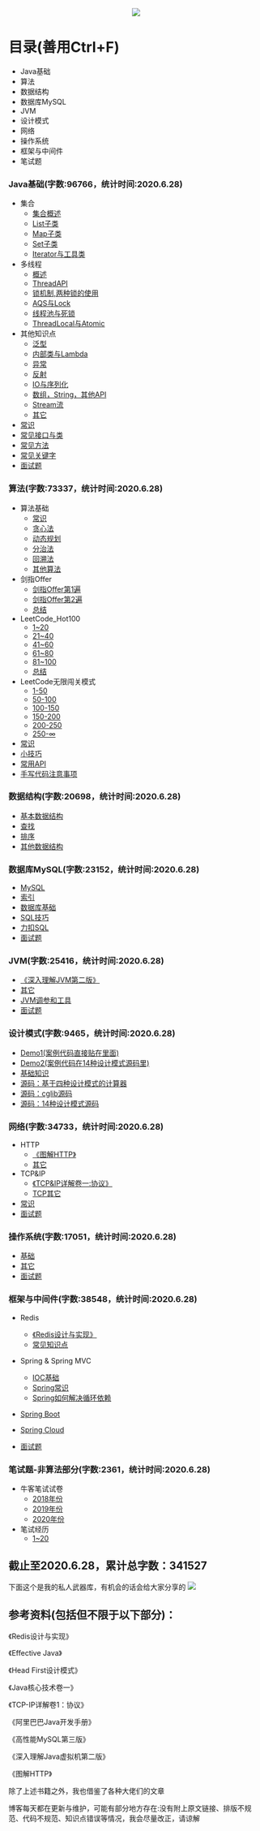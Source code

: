 <p align="center">
    <img src="http://116.62.79.166:8080/github/JavaCollege/head.png" width=""/>
</p>  

# 目录(善用Ctrl+F)
- Java基础
- 算法
- 数据结构
- 数据库MySQL
- JVM
- 设计模式
- 网络
- 操作系统
- 框架与中间件
- 笔试题
### Java基础(字数:96766，统计时间:2020.6.28)

- 集合
  - [集合概述](https://note.youdao.com/ynoteshare1/index.html?id=db92a313c1c907e7d40531dca9300570&type=note)
  - [List子类](https://note.youdao.com/ynoteshare1/index.html?id=86c6b1101f3b4c912921fdee5b1344fe&type=note)
  - [Map子类](http://note.youdao.com/noteshare?id=fa23205c5ef797af9ac73a6293096cfa&sub=B219FB9CA2EF4C5DA3D582A1780BFF64)
  - [Set子类](http://note.youdao.com/noteshare?id=2d70f2deec4a6898513d431172a883e6&sub=9491C6B14CB5407AB8EF878B3D2208E1)
  - [Iterator与工具类](http://note.youdao.com/noteshare?id=cd1553946b9dcfe508e358f1e23c2e38&sub=A8DA9A5D8570473BAF3773413D87A612)
- 多线程
  - [概述](http://note.youdao.com/noteshare?id=f7b001c353d7d5af77bc25ab4227c260&sub=AE3FE5AAECE64949BE3EBAE6254B478E)
  - [ThreadAPI](http://note.youdao.com/noteshare?id=3d8e82f6cdcc1a40d4ddcd170043adc6&sub=42E236073D1A4FC1BFA4C80FD7652B43)
  - [锁机制,两种锁的使用](http://note.youdao.com/noteshare?id=76f9664f849329f20388038f4acb6988&sub=B7CC385F76E64B0194DED09D4BD37301)
  - [AQS与Lock](http://note.youdao.com/noteshare?id=122a319a7fae0e5ccd4ae2c56978ebb1&sub=44C37BEC99BB46F8891F7581D0ED2ECB)
  - [线程池与死锁](http://note.youdao.com/noteshare?id=b04555accebe8ee6b25be5223cf048da&sub=2211F89C86274672A358B5BAB9224B05)
  - [ThreadLocal与Atomic](http://note.youdao.com/noteshare?id=bf03a0ff3759ed740cb3096442c5bf84&sub=F35423132CEA4933AFD7BD2F73363F40)
- 其他知识点
  - [泛型](http://note.youdao.com/noteshare?id=79b663761ffad0cff416c4389df4bdb6&sub=30C39432D3E6492AA283ADFA86A0BDB5)
  - [内部类与Lambda](http://note.youdao.com/noteshare?id=ef6504d89728e41ed3d4f9bdba66a199&sub=18ABFBC7C2394DAFBB5E70EB71E6A2CA)
  - [异常](http://note.youdao.com/noteshare?id=a3c42b743fc5b885f04e5fcc335192cb&sub=6198B50E933E4B9DABF8482A9FD36882)
  - [反射](http://note.youdao.com/noteshare?id=2fddf21f80cf30bb143bc73532ce083d&sub=480DBA762DC14CE7A03A4CF43E0257AD)
  - [IO与序列化](http://note.youdao.com/noteshare?id=a44ae4ff2456c696aa868068104dd96e&sub=E7FB7EB66D7D4EB5B209E9CF1CD974E5)
  - [数组，String，其他API](http://note.youdao.com/noteshare?id=f29210ce328e618842db3b68c2f1b77d&sub=3A5ED8CBA6204C5E87EBEC3967C9C4F8)
  - [Stream流](http://note.youdao.com/noteshare?id=5ab881b8a705e5e18f6c90953ad145c3&sub=8B82B2A8D7A047EE8D0F9D381483778E)
  - [其它](http://note.youdao.com/noteshare?id=8d14260e9a53bc20d3585ffeba17f499&sub=6039D2B461A5446A98BD5F0600E6EB12)
- [常识](http://note.youdao.com/noteshare?id=4ac79aa83e8f07e779353aa68d77adce&sub=8B8D20489E0345409A1DC896CA556C6B)
- [常见接口与类](http://note.youdao.com/noteshare?id=baa85fcd0df1a5d8d55eb22b20678507&sub=63C629A26BF04A24BE74C7861DACF34F)
- [常见方法](http://note.youdao.com/noteshare?id=6188caa6f26755442ac0e5291726eb39&sub=9BFFA48A67194B6E803C25E88C39F7E1)
- [常见关键字](http://note.youdao.com/noteshare?id=d1f054923dc40c57848806a30c69de5e&sub=8EB86AD0EFA44CE4BE26B044DDD62EBA)
- [面试题](http://note.youdao.com/noteshare?id=1a7c81e6b32f449937bea1a767e3c1b8&sub=3DA3812317324D7B8585FE320ECB5309)

### 算法(字数:73337，统计时间:2020.6.28)

- 算法基础
  - [常识](http://note.youdao.com/noteshare?id=41dfe8ade286904b9abbdd0459fdd7aa&sub=BCD69FF1D94F408F8D19B6D5ED09A16F)
  - [贪心法](http://note.youdao.com/noteshare?id=d5987670f7cfe892a323713bc8aa841a&sub=D8FAC012BDED4EEFA9DF21280A030054)
  - [动态规划](http://note.youdao.com/noteshare?id=b70c04015a08f4a6a058de65f6a0d52f&sub=24701B174799447FBB87C53B872A0F5C)
  - [分治法](http://note.youdao.com/noteshare?id=f40bad13524080812358e8a60f85bc94&sub=E11346A7D7264734AB10651B6C64E5E7)
  - [回溯法](http://note.youdao.com/noteshare?id=c5b64a08359934b24307aecb39b412a7&sub=49A9DFA71FE14F5BB8430219A4B8852C)
  - [其他算法](http://note.youdao.com/noteshare?id=d01bd7f01fc56a39d729f539991e3b6a&sub=882B6260EC434E11A189932018C11170)
- 剑指Offer
  - [剑指Offer第1遍](http://note.youdao.com/noteshare?id=2c74fc3e50e8cfe31f6bfe0c59e729e6&sub=5FFE261E55B3468480E313AF84D475BD)
  - [剑指Offer第2遍](http://note.youdao.com/noteshare?id=468fd79ba4a1a53f6d3bb18015874021&sub=AD94B9A9DE4046CC86516500D72069F1)
  - [总结](http://note.youdao.com/noteshare?id=9b420f2715707532e0fe6d0f373daac3&sub=165B7802FF454096AA64E5C97BCC3578)
- LeetCode_Hot100
  - [1~20](http://note.youdao.com/noteshare?id=306986852f764050f5ac0dd9d43f3372&sub=4D6204FDCBF449CE8A9B89F13DE71DC5)
  - [21~40](http://note.youdao.com/noteshare?id=1cde6ca839ba02ee4d78fba30d332083&sub=E1B277248A1D4B63BEE60A1667B8BE9D)
  - [41~60](http://note.youdao.com/noteshare?id=b0668fafc6c2d1c38570eee4f7dbf673&sub=22E2A2A750E443A5A60A7CA2F5A84BA6)
  - [61~80](http://note.youdao.com/noteshare?id=82f8936a1b2ea9cb353c3bc10e187ffd&sub=FB8B7401A33C4214BC1687802FF1D9CD)
  - [81~100](http://note.youdao.com/noteshare?id=65b12bc02f3de18590722ced05187a98&sub=5820A3B7E6FE4B4BA33FDFDAFCCDC7C8)
  - [总结](http://note.youdao.com/noteshare?id=5b6e1658c8bf985eba099f240af341bc&sub=ABD60BB925944838AEADE0EB36999D55)
- LeetCode无限闯关模式
  - [1-50](http://note.youdao.com/noteshare?id=f6c42ee20488e2ba146736be5c80069e&sub=CB8E30EF7D5048AB857B59A833EFACE1)
  - [50-100](http://note.youdao.com/noteshare?id=13f0fa13ca947730f4f735a265bf65d9&sub=C5F1861776A84450980A6E2D5F448EE9)
  - [100-150](http://note.youdao.com/noteshare?id=a65e7dac948c319ee5c866eb58eec469&sub=30635ED76379403098D95764189C0F2F)
  - [150-200](http://note.youdao.com/noteshare?id=8df1603e1a735f856c337e99657fc6e7&sub=B91F6A5F53ED4F72A31A45F8744A7301)
  - [200-250](http://note.youdao.com/noteshare?id=35342c12fd9cb5f5ed45fe192dd319b5&sub=132F5F728DD742318F845B7C48738502)
  - [250-∞](http://note.youdao.com/noteshare?id=5bb90e86999c125300b07679fb45d31c&sub=84996D7DDD214F9B9BC6A3375C6C5B5C)
- [常识](http://note.youdao.com/noteshare?id=dfd854adf0367fbe224b25a5f9a28752&sub=22A58193F126438185D921369996BA83)
- [小技巧](http://note.youdao.com/noteshare?id=b1cac6fd405fe7e04296c900677bb485&sub=062286542EF347F29F0D7AB2234EF9E9)
- [常用API](http://note.youdao.com/noteshare?id=8275af150e613fb86eed94cedcda7fbe&sub=689F0E6AF8E04FD2A6FC8B9AE65E7E52)
- [手写代码注意事项](http://note.youdao.com/noteshare?id=cef549712ca79d56a6d11d1195a2ad87&sub=9038D4AAAE944A078D27BF4CB6428667)

### 数据结构(字数:20698，统计时间:2020.6.28)

- [基本数据结构](http://note.youdao.com/noteshare?id=337132d6c2749cb3038297a40ac9ccb1&sub=2B83035B6DAE4DFDA7121A51C9483885)
- [查找](http://note.youdao.com/noteshare?id=75555673bfcd5bffe874fcc5efe713ab&sub=D93EEE870BF5448D940E955F9C8771E8)
- [排序](http://note.youdao.com/noteshare?id=3994fde839739f25f0273c9e4cadc5f1&sub=C62E91F4E68C4B44B33A15AD2453D237)
- [其他数据结构](http://note.youdao.com/noteshare?id=2f4cdd435780341f84ab2e4b49e9f62f&sub=CD242B747AB344BA9D023AD51DE46E07)

### 数据库MySQL(字数:23152，统计时间:2020.6.28)

- [MySQL](http://note.youdao.com/noteshare?id=a7bc9f0bef952450ba550a25bb6a42be&sub=59F0C67570E144A9A84B320EC952A723)
- [索引](http://note.youdao.com/noteshare?id=d63be3d6975dfd9bde43f75f39703e33&sub=836418F9214844C0A8AFE919A10D995E)
- [数据库基础](http://note.youdao.com/noteshare?id=0971aed7c48411d8ae8dca343b2cf634&sub=66D1AB406F374485A7E824B939055397)
- [SQL技巧](http://note.youdao.com/noteshare?id=8a688ed941ed690879d81939ace9a761&sub=6066C1AE92DA40C693F9F900C99DF7DC)
- [力扣SQL](http://note.youdao.com/noteshare?id=720fe3fa0cb400776e131070730ea761&sub=89C95FC5EAE34F31A65041F649A969D8)
- [面试题](http://note.youdao.com/noteshare?id=54ba816bbc915ff931d390ed0acfa5be&sub=83F9419792FC4FB6A3CF5A93AB5D84A9)

### JVM(字数:25416，统计时间:2020.6.28)

- [《深入理解JVM第二版》](http://note.youdao.com/noteshare?id=5ab284e5890377e7a7c5d6411adff912&sub=DB26237694FB45079BF28B82392CDBFC)
- [其它](http://note.youdao.com/noteshare?id=fb6f96861946399ff62025a43a75d817&sub=2567BCC8C03C41C19570C2E53AE920DF)
- [JVM调参和工具](http://note.youdao.com/noteshare?id=821be08194d441d395058d867776f48b&sub=EA0C5A7A54A94F8B89F952110D40E3E6)
- [面试题](http://note.youdao.com/noteshare?id=ffd9760489414f5589439bb17dd1d6ec&sub=61C970F2521D40F3B0E226058EAB7FED)

### 设计模式(字数:9465，统计时间:2020.6.28)

- [Demo1(案例代码直接贴在里面)](http://note.youdao.com/noteshare?id=fd3c9605eec9fe44bbc0cf5feeb6aaf8&sub=881FE4070A984E32AB98D9F90D99BF0E)
- [Demo2(案例代码在14种设计模式源码里)](http://note.youdao.com/noteshare?id=7ff91751b6863b756f919dc6d41c6acc&sub=ECEFA1041FB9445CA9CCB8AAE791A83D)
- [基础知识](http://note.youdao.com/noteshare?id=75a4bf44019a966fda46330fd5cd89a8&sub=7A3CD1EAB98F44E8BA55D3768D7B896C)
- [源码：基于四种设计模式的计算器](http://note.youdao.com/noteshare?id=656e0c9170929c420efce2d18adb4ecb)
- [源码：cglib源码](http://note.youdao.com/noteshare?id=d2f2b39081446c7de269552ad565b42e)
- [源码：14种设计模式源码](http://note.youdao.com/noteshare?id=5d10d9a6fe459514d8030d9059a965c1)

### 网络(字数:34733，统计时间:2020.6.28)

- HTTP
  - [《图解HTTP》](http://note.youdao.com/noteshare?id=3fd2ab9d837e41f73ee307dbb6777ade&sub=F3132CAE01F04530BB2A2CBDD2B30A6F)
  - [其它](http://note.youdao.com/noteshare?id=39d8a1a49811e8c82482cac805a23e8b&sub=EBF94DF9C39A49FE9A479E45D2BFF867)
- TCP&IP
  - [《TCP&IP详解卷一:协议》](http://note.youdao.com/noteshare?id=dc8defa5a24a29dc68e2ff0f8edac216&sub=FDC8A62DBACB409CABE7020C45943E09)
  - [TCP其它](http://note.youdao.com/noteshare?id=cd6aff76c2e3a622b246741781e6e6ee&sub=BB91C72418A7413499B1014C41531421)
- [常识](http://note.youdao.com/noteshare?id=28a2ed96a5d133bdbf771fb45ecf5a03&sub=3A039C6F3106442A8924DB3EF0BE27E6)
- [面试题](http://note.youdao.com/noteshare?id=c3886b6e93fd8d68847c9b7711dccc51&sub=2B3BB81CFA374D5194CEC6C3006C1566)

### 操作系统(字数:17051，统计时间:2020.6.28)

- [基础](http://note.youdao.com/noteshare?id=f58fd262967536137ab85e874563895c&sub=427ED874B804496BA0AE648A66F8987D)
- [其它](http://note.youdao.com/noteshare?id=aff83f274f0843b278913923e1380709&sub=C4FC152B99F24E828A0B2CDB30F97148)
- [面试题](http://note.youdao.com/noteshare?id=e82bd335b1128a8394a1209532917e69&sub=BECD6E7CC82C4E3E9754D37FC34BC81E)

### 框架与中间件(字数:38548，统计时间:2020.6.28)

- Redis

  - [《Redis设计与实现》](http://note.youdao.com/noteshare?id=032fa85793ea5e163bc9be1bde6ee638&sub=5BE98A7230B5413EB883E775BBF60EB0)
  - [常见知识点](http://note.youdao.com/noteshare?id=17387c46518d7a5f77f2399bcb6f1c7c&sub=B438F7E39EC24D0B9BD5773FDB6EBBDA)
- Spring & Spring MVC

  - [IOC基础](http://note.youdao.com/noteshare?id=c9401bffa80e9981541a9e802599805b&sub=842908AB87A648F8B54C085BE4D60CBA)
  - [Spring常识](http://note.youdao.com/noteshare?id=5676850a2ead37fecbd2cee19224a5f8&sub=61B1F8BAE37248B8890451F57780790A)
  - [Spring如何解决循环依赖](http://note.youdao.com/noteshare?id=4c0dcae97e36d1ca24f36d739bdcccdf&sub=80A9125353004590837A04A5F00678B9)
- [Spring Boot](http://note.youdao.com/noteshare?id=a0d8ce1ce67be6b92b58e25a802bfe57&sub=671B8DD3666A44EC9F5A3A473BE1EC40)
- [Spring Cloud](http://note.youdao.com/noteshare?id=95a1399f9466ef59f87f327061c0f881&sub=C8FC4CBF421A422180C736D86973AA17)
- [面试题](http://note.youdao.com/noteshare?id=f613692ed41eda73514f5b8135293a4d&sub=A3978D07B11C4704BCF6D6C5AA7129B2)

### 笔试题-非算法部分(字数:2361，统计时间:2020.6.28)

- 牛客笔试试卷
  - [2018年份](http://note.youdao.com/noteshare?id=da8c274557b7791ce08567ceee4302e9&sub=EE72BD41156048A0BBBA377AAFBD70ED)
  - [2019年份](http://note.youdao.com/noteshare?id=21101a5dff6942e938041e93a9418b15&sub=6D09D0C3698F426E9180D5000940911A)
  - [2020年份](http://note.youdao.com/noteshare?id=deae002f859a901cae95e507667fcbd3&sub=9D88FEABCCC54933AACA4A75E767BFC8)
- 笔试经历
  - [1~20](http://note.youdao.com/noteshare?id=a9d9d9d256a378bf507c6ad3285fb655&sub=35DC1F32D11D4679A79F5D44FA0061A7)  

## 截止至2020.6.28，累计总字数：341527
下面这个是我的私人武器库，有机会的话会给大家分享的
![](http://116.62.79.166:8080/github/JavaCollege/youdao.jpg)  
## 参考资料(包括但不限于以下部分)：

《Redis设计与实现》

《Effective Java》

《Head First设计模式》

《Java核心技术卷一》

《TCP-IP详解卷1：协议》

《阿里巴巴Java开发手册》

《高性能MySQL第三版》

《深入理解Java虚拟机第二版》

《图解HTTP》

除了上述书籍之外，我也借鉴了各种大佬们的文章

博客每天都在更新与维护，可能有部分地方存在:没有附上原文链接、排版不规范、代码不规范、知识点错误等情况，我会尽量改正，请谅解
